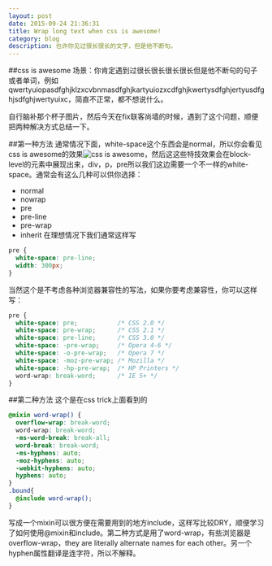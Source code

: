```yaml
---
layout: post
date: 2015-09-24 21:36:31
title: Wrap long text when css is awesome!
category: blog
description: 也许你见过很长很长的文字，但是他不断句。
---
```

##css is awesome
场景：你肯定遇到过很长很长很长很长但是他不断句的句子或者单词，例如qwertyuiopasdfghjklzxcvbnmasdfghjkartyuiozxcdfghjkwertysdfghjertyusdfghjsdfghjwertyuixc，简直不正常，都不想说什么。  

自行脑补那个杯子图片，然后今天在fix联客尚墙的时候，遇到了这个问题，顺便把两种解决方式总结一下。

##第一种方法
通常情况下面，white-space这个东西会是normal，所以你会看见css is awesome的效果![css is awesome](http://rlv.zcache.com/css_is_awesome_classic_white_coffee_mug-r2b2e63ffaa0a46628fb84f0844e7bf9d_x7jg9_8byvr_512.jpg)，然后这这些特技效果会在block-level的元素中展现出来，div，p，pre所以我们这边需要一个不一样的white-space。通常会有这么几种可以供你选择：
* normal
* nowrap
* pre
* pre-line
* pre-wrap
* inherit
在理想情况下我们通常这样写

```css
pre {
  white-space: pre-line;
  width: 300px;
}
```

当然这个是不考虑各种浏览器兼容性的写法，如果你要考虑兼容性，你可以这样写：

```css
pre {
  white-space: pre;           /* CSS 2.0 */
  white-space: pre-wrap;      /* CSS 2.1 */
  white-space: pre-line;      /* CSS 3.0 */
  white-space: -pre-wrap;     /* Opera 4-6 */
  white-space: -o-pre-wrap;   /* Opera 7 */
  white-space: -moz-pre-wrap; /* Mozilla */
  white-space: -hp-pre-wrap;  /* HP Printers */
  word-wrap: break-word;      /* IE 5+ */
}
```

##第二种方法
这个是在css trick上面看到的

```scss
@mixin word-wrap() {
  overflow-wrap: break-word;
  word-wrap: break-word;
  -ms-word-break: break-all;
  word-break: break-word;
  -ms-hyphens: auto;
  -moz-hyphens: auto;
  -webkit-hyphens: auto;
  hyphens: auto;
}
.bound{
  @include word-wrap();
}
```

写成一个mixin可以很方便在需要用到的地方include，这样写比较DRY，顺便学习了如何使用@mixin和include。第二种方式是用了word-wrap，有些浏览器是overflow-wrap，they are literally alternate names for each other。另一个hyphen属性翻译是连字符，所以不解释。
